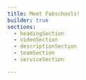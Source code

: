 ```yaml
---
title: Meet Fabschools!
builder: true
sections:
  - headingSection
  - videoSection
  - descriptionSection
  - teamSection
  - serviceSection

---
```

